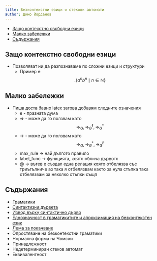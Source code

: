 ```yaml
---
title: Безконтекстни езици и стекови автомати
author: Димо Йорданов
---
```


<!-- TOC -->
  * [Защo контекстно свободни езици](#защo-контекстно-свободни-езици)
  * [Малко забележки](#малко-забележки)
  * [Съдържания](#съдържания)
<!-- TOC -->

## Защo контекстно свободни езици
- Позволяват ни да разпознаваме по сложни езици и структури
  - Пример е $$.\{a^nb^n \mid n\in \mathbb{N} \}$$

## Малко забележки
- Пиша доста бавно latex затова добавям следните означения
  - e - празната дума
  - => - може да го ползвам като $$\Rightarrow_G, \Rightarrow_G^\ell, \Rightarrow_G^*$$
  - -> - може да го ползвам като $$\rightarrow_G, \rightarrow_G^*, \rightarrow_G^\ell$$
  - max_rule -> най дългото правило
  - label_func -> функцията, която облича дървото
  - @ -> вътев е създал една релация която отбелязва със триъгълниче аз така я отбелязвам
    както за нула стъпка така отбелязвам за няколко стъпки същп

## Съдържания
- [Граматики](https://dimoyordanov.github.io/eai/grammars)
- [Синтактизни дървета](https://dimoyordanov.github.io/eai/parse_trees)
- [Извод върху синтактично дърво](https://dimoyordanov.github.io/eai/conclusions_on_parse_trees)
- [Еднозначност в граматикитите и апроксимация на безконтекстен език](https://dimoyordanov.github.io/eai/ambigious_grammar_aproximation_of_contextless_langues)
- [Лема за покачване](https://dimoyordanov.github.io/eai/pumping_lemma)
- Опростяване на безконтекстни граматики
- Нормална форма на Чомски
- Принадлежност
- Недетерминиран стеков автомат
- Еквивалентност